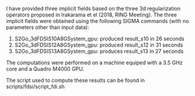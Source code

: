 I have provided three implicit fields based on the three 3d regularization operators proposed in Irakarama et el (2018, RING Meeting).
The three implicit fields were obtained using the following SIGMA commands (with no parameters other than input data):
 
1. S2Go_3dFDSIS10A8GSystem_gpu: produced result_s10 in 26 seconds
2. S2Go_3dFDSIS12A8GSystem_gpu: produced result_s12 in 31 seconds
3. S2Go_3dFDSIS13A8GSystem_gpu: produces result_s13 in 27 seconds

The computations were performed on a machine equiped with a 3.5 GHz core and a Quadro M4000 GPU.

The script used to compute these results can be found in scripts/fdsi/script_fdi.sh
